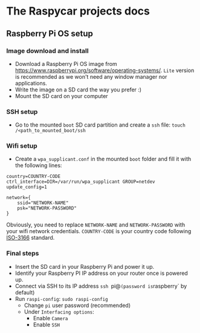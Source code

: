 # The Raspycar projects docs

## Raspberry Pi OS setup

### Image download and install

- Download a Raspberry Pi OS image from https://www.raspberrypi.org/software/operating-systems/. `Lite` version is recommended as we won't need any window manager nor applications.
- Write the image on a SD card the way you prefer :)
- Mount the SD card on your computer

### SSH setup
- Go to the mounted `boot` SD card partition and create a `ssh` file: `touch /<path_to_mounted_boot/ssh`

### Wifi setup

- Create a `wpa_supplicant.conf` in the mounted `boot` folder and fill it with the following lines:

```
country=COUNTRY-CODE
ctrl_interface=DIR=/var/run/wpa_supplicant GROUP=netdev
update_config=1

network={
    ssid="NETWORK-NAME"
    psk="NETWORK-PASSWORD"
}
```

Obviously, you need to replace `NETWORK-NAME` and `NETWORK-PASSWORD` with your wifi network credentials. `COUNTRY-CODE` is your country code following [ISO-3166](https://en.wikipedia.org/wiki/List_of_ISO_3166_country_codes) standard.

### Final steps

- Insert the SD card in your Raspberry Pi and power it up.
- Identify your Raspberry PI IP address on your router once is powered up.
- Connect via SSH to its IP address `ssh `pi@<ip address>` (password is `raspberry` by default)
- Run `raspi-config`: `sudo raspi-config`
  - Change `pi` user password (recommended)
  - Under `Interfacing options`:
    - Enable `Camera`
    - Enable `SSH`
